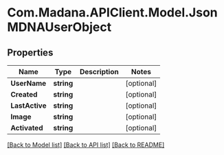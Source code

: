 
# Com.Madana.APIClient.Model.JsonMDNAUserObject

## Properties

Name | Type | Description | Notes
------------ | ------------- | ------------- | -------------
**UserName** | **string** |  | [optional] 
**Created** | **string** |  | [optional] 
**LastActive** | **string** |  | [optional] 
**Image** | **string** |  | [optional] 
**Activated** | **string** |  | [optional] 

[[Back to Model list]](../README.md#documentation-for-models)
[[Back to API list]](../README.md#documentation-for-api-endpoints)
[[Back to README]](../README.md)

